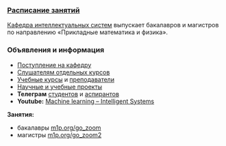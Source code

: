 ###  [Расписание занятий](/ru/education/)

[Кафедра интеллектуальных систем](/ru/about/) выпускает бакалавров и магистров по направлению «Прикладные математика и физика».

### Объявления и информация
- [Поступление на кафедру](/ru/admission/)
- [Слушателям отдельных курсов](/ru/admission/)
- [Учебные курсы](/ru/course/) и [преподаватели](/ru/people/)
- [Научные и учебные проекты](https://m1p.org)
- **Телеграм** [студентов](https://t.me/IS_MIPT) и [аспирантов](https://t.me/+BpMhAW-gWlM5OThi)
- **Youtube:** [Machine learning – Intelligent Systems](https://www.youtube.com/@MachineLearningIS)

**Занятия:**
- бакалавры [m1p.org/go_zoom](https://m1p.org/go_zoom)
- магистры [m1p.org/go_zoom2](https://m1p.org/go_zoom2)

